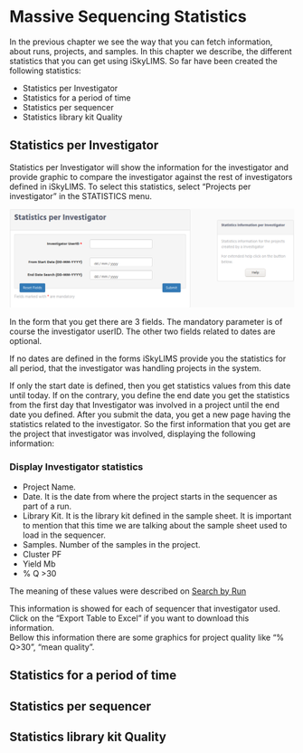# Massive Sequencing Statistics

In the previous chapter we see the way that you can fetch information, about runs, projects, and samples. In this chapter we describe, the different statistics that you can get using iSkyLIMS.
So far have been created the following statistics:

*   Statistics per Investigator
*   Statistics for a period of time
*   Statistics per sequencer
*   Statistics library kit Quality

## Statistics per Investigator

Statistics per Investigator will show the information for the investigator and provide graphic to compare the investigator against the rest of investigators defined in iSkyLIMS.
To select this statistics, select “Projects per investigator” in the STATISTICS menu.

![](../images/wetlab_user_guide/wetlab_statistics_per_investigator_form.png)

In the form that you get there are 3 fields.
The mandatory parameter is of course the investigator userID.
The other two fields related to dates are optional.

If no dates are defined in the forms iSkyLIMS provide you the statistics for all period, that the investigator was handling projects in the system.

If only the start date is defined, then you get statistics values from this date until today.
If on the contrary, you define the end date you get the statistics from the first day that Investigator was involved in a project until the end date you defined.
After you submit the data, you get a new page having the statistics related to the investigator.
So the first information that you get are the project that investigator was involved, displaying the following information:


### Display Investigator statistics

*   Project Name.
*   Date. It is the date from where the project starts in the sequencer as part of a run.
*    Library Kit. It is the library kit defined in the sample sheet. It is important to mention that this time we are talking about the sample sheet used to load in the sequencer.
*   Samples. Number of the samples in the project.
*   Cluster PF
*   Yield Mb
*    % Q >30


The meaning of these values were described on [Search by Run](searchGuide.md)

This information is showed for each of sequencer that investigator used. Click on the “Export Table to Excel” if you want to download this information.  
Bellow this information there are some graphics for project quality like “% Q>30”, “mean quality”.


## Statistics for a period of time


## Statistics per sequencer


## Statistics library kit Quality
